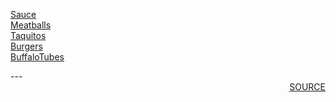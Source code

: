 <a href='Sauce.html'>Sauce</a>\
<a href='Meatballs.html'>Meatballs</a>\
<a href='Taquitos.html'>Taquitos</a>\
<a href='Burgers.html'>Burgers</a>\
<a href='BuffaloTubes.html'>BuffaloTubes</a>
<div style='page-break-after: always;'></div>
---
<div style='page-break-after: always;'></div>

<div style='text-align: right'>
<a href=''>SOURCE</a>
</div>
